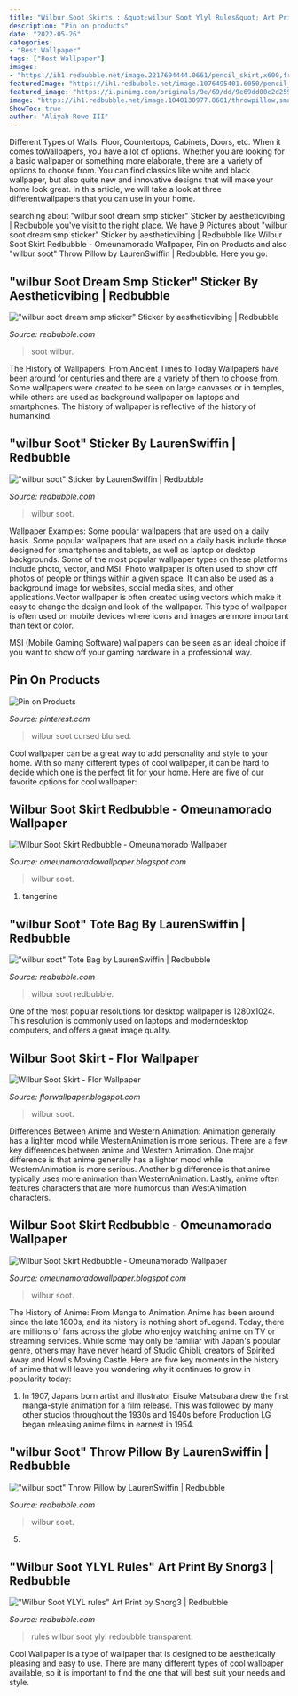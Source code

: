 ```yaml
---
title: "Wilbur Soot Skirts : &quot;wilbur Soot Ylyl Rules&quot; Art Print By Snorg3"
description: "Pin on products"
date: "2022-05-26"
categories:
- "Best Wallpaper"
tags: ["Best Wallpaper"]
images:
- "https://ih1.redbubble.net/image.2217694444.0661/pencil_skirt,x600,front-c,227,0,523,523-bg,f8f8f8.u3.jpg"
featuredImage: "https://ih1.redbubble.net/image.1076495401.6050/pencil_skirt,x1000,side-c,430,0,750,1000-bg,f8f8f8.jpg"
featured_image: "https://i.pinimg.com/originals/9e/69/dd/9e69dd00c2d25978c4c966092ceec562.jpg"
image: "https://ih1.redbubble.net/image.1040130977.8601/throwpillow,small,600x-bg,f8f8f8-c,0,120,600,600.jpg"
ShowToc: true
author: "Aliyah Rowe III"
---
```



Different Types of Walls: Floor, Countertops, Cabinets, Doors, etc.
When it comes toWallpapers, you have a lot of options. Whether you are looking for a basic wallpaper or something more elaborate, there are a variety of options to choose from. You can find classics like white and black wallpaper, but also quite new and innovative designs that will make your home look great. In this article, we will take a look at three differentwallpapers that you can use in your home.

	

		
searching about &quot;wilbur soot dream smp sticker&quot; Sticker by aestheticvibing | Redbubble you've visit to the right place. We have 9 Pictures about &quot;wilbur soot dream smp sticker&quot; Sticker by aestheticvibing | Redbubble like Wilbur Soot Skirt Redbubble - Omeunamorado Wallpaper, Pin on Products and also &quot;wilbur soot&quot; Throw Pillow by LaurenSwiffin | Redbubble. Here you go:
		
    
## &quot;wilbur Soot Dream Smp Sticker&quot; Sticker By Aestheticvibing | Redbubble

<img loading=lazy src="https://ih1.redbubble.net/image.1904194837.5832/tst,small,507x507-pad,600x600,f8f8f8.jpg" onerror="this.onerror=null;this.src='https://tse2.mm.bing.net/th?id=OIP.dBEq4GinvG-oHvnIh51brAHaHa&amp;pid=15.1';" alt="&quot;wilbur soot dream smp sticker&quot; Sticker by aestheticvibing | Redbubble">

_Source: redbubble.com_

>soot wilbur. 

	

The History of Wallpapers: From Ancient Times to Today
Wallpapers have been around for centuries and there are a variety of them to choose from. Some wallpapers were created to be seen on large canvases or in temples, while others are used as background wallpaper on laptops and smartphones. The history of wallpaper is reflective of the history of humankind.

    
## &quot;wilbur Soot&quot; Sticker By LaurenSwiffin | Redbubble

<img loading=lazy src="https://ih1.redbubble.net/image.1040077449.7296/st,small,507x507-pad,600x600,f8f8f8.jpg" onerror="this.onerror=null;this.src='https://tse2.mm.bing.net/th?id=OIP.va9sohqhuvMG_zX_WXBLgAHaHa&amp;pid=15.1';" alt="&quot;wilbur soot&quot; Sticker by LaurenSwiffin | Redbubble">

_Source: redbubble.com_

>wilbur soot. 

	

Wallpaper Examples: Some popular wallpapers that are used on a daily basis.
Some popular wallpapers that are used on a daily basis include those designed for smartphones and tablets, as well as laptop or desktop backgrounds. Some of the most popular wallpaper types on these platforms include photo, vector, and MSI. 
Photo wallpaper is often used to show off photos of people or things within a given space. It can also be used as a background image for websites, social media sites, and other applications.Vector wallpaper is often created using vectors which make it easy to change the design and look of the wallpaper. This type of wallpaper is often used on mobile devices where icons and images are more important than text or color. 

MSI (Mobile Gaming Software) wallpapers can be seen as an ideal choice if you want to show off your gaming hardware in a professional way.

    
## Pin On Products

<img loading=lazy src="https://i.pinimg.com/originals/9e/69/dd/9e69dd00c2d25978c4c966092ceec562.jpg" onerror="this.onerror=null;this.src='https://tse4.mm.bing.net/th?id=OIP.yF_d59r89TBR9PQB4qQGPQHaHa&amp;pid=15.1';" alt="Pin on Products">

_Source: pinterest.com_

>wilbur soot cursed blursed. 

	

Cool wallpaper can be a great way to add personality and style to your home. With so many different types of cool wallpaper, it can be hard to decide which one is the perfect fit for your home. Here are five of our favorite options for cool wallpaper: 

    
## Wilbur Soot Skirt Redbubble - Omeunamorado Wallpaper

<img loading=lazy src="https://ih1.redbubble.net/image.1076495401.6050/pencil_skirt,x1000,side-c,430,0,750,1000-bg,f8f8f8.jpg" onerror="this.onerror=null;this.src='https://tse1.mm.bing.net/th?id=OIP.3WBRxuIn8AJAw5xU8NHUUwHaJ4&amp;pid=15.1';" alt="Wilbur Soot Skirt Redbubble - Omeunamorado Wallpaper">

_Source: omeunamoradowallpaper.blogspot.com_

>wilbur soot. 

	

1. tangerine 

    
## &quot;wilbur Soot&quot; Tote Bag By LaurenSwiffin | Redbubble

<img loading=lazy src="https://ih1.redbubble.net/image.1056103627.5003/tb,840x840,small-c,1,198,600,600-bg,f8f8f8.jpg" onerror="this.onerror=null;this.src='https://tse3.mm.bing.net/th?id=OIP.MwaKs3bOwpi3kS-EDbKCUgHaHp&amp;pid=15.1';" alt="&quot;wilbur soot&quot; Tote Bag by LaurenSwiffin | Redbubble">

_Source: redbubble.com_

>wilbur soot redbubble. 

	

One of the most popular resolutions for desktop wallpaper is 1280x1024. This resolution is commonly used on laptops and moderndesktop computers, and offers a great image quality.

    
## Wilbur Soot Skirt - Flor Wallpaper

<img loading=lazy src="https://ih1.redbubble.net/image.1954088038.0553/pencil_skirt,x1000,front-c,468,0,701,935-bg,f8f8f8.jpg" onerror="this.onerror=null;this.src='https://tse2.mm.bing.net/th?id=OIP.lP2CfmcPkV0BlfoB8RN1kgHaJ4&amp;pid=15.1';" alt="Wilbur Soot Skirt - Flor Wallpaper">

_Source: florwallpaper.blogspot.com_

>wilbur soot. 

	

Differences Between Anime and Western Animation: Animation generally has a lighter mood while WesternAnimation is more serious.
There are a few key differences between anime and Western Animation. One major difference is that anime generally has a lighter mood while WesternAnimation is more serious. Another big difference is that anime typically uses more animation than WesternAnimation. Lastly, anime often features characters that are more humorous than WestAnimation characters.

    
## Wilbur Soot Skirt Redbubble - Omeunamorado Wallpaper

<img loading=lazy src="https://ih1.redbubble.net/image.2217694444.0661/pencil_skirt,x600,front-c,227,0,523,523-bg,f8f8f8.u3.jpg" onerror="this.onerror=null;this.src='https://tse1.mm.bing.net/th?id=OIP.37vozaTDaHQUpMUYpM5gswHaHa&amp;pid=15.1';" alt="Wilbur Soot Skirt Redbubble - Omeunamorado Wallpaper">

_Source: omeunamoradowallpaper.blogspot.com_

>wilbur soot. 

	

The History of Anime: From Manga to Animation
Anime has been around since the late 1800s, and its history is nothing short ofLegend. Today, there are millions of fans across the globe who enjoy watching anime on TV or streaming services. While some may only be familiar with Japan's popular genre, others may have never heard of Studio Ghibli, creators of Spirited Away and Howl's Moving Castle. Here are five key moments in the history of anime that will leave you wondering why it continues to grow in popularity today:
1) In 1907, Japans born artist and illustrator Eisuke Matsubara drew the first manga-style animation for a film release. This was followed by many other studios throughout the 1930s and 1940s before Production I.G began releasing anime films in earnest in 1954.

    
## &quot;wilbur Soot&quot; Throw Pillow By LaurenSwiffin | Redbubble

<img loading=lazy src="https://ih1.redbubble.net/image.1040130977.8601/throwpillow,small,600x-bg,f8f8f8-c,0,120,600,600.jpg" onerror="this.onerror=null;this.src='https://tse4.mm.bing.net/th?id=OIP.f6YD0ejNnVx06K-FwY5bcQHaHa&amp;pid=15.1';" alt="&quot;wilbur soot&quot; Throw Pillow by LaurenSwiffin | Redbubble">

_Source: redbubble.com_

>wilbur soot. 

	

5.

    
## &quot;Wilbur Soot YLYL Rules&quot; Art Print By Snorg3 | Redbubble

<img loading=lazy src="https://ih0.redbubble.net/image.1107326043.6813/ap,550x550,12x12,1,transparent,t.u2.png" onerror="this.onerror=null;this.src='https://tse3.mm.bing.net/th?id=OIP.IW4vBqy3kmWKKnSJUA9ZbAHaHa&amp;pid=15.1';" alt="&quot;Wilbur Soot YLYL rules&quot; Art Print by Snorg3 | Redbubble">

_Source: redbubble.com_

>rules wilbur soot ylyl redbubble transparent. 

	

Cool Wallpaper is a type of wallpaper that is designed to be aesthetically pleasing and easy to use. There are many different types of cool wallpaper available, so it is important to find the one that will best suit your needs and style.

